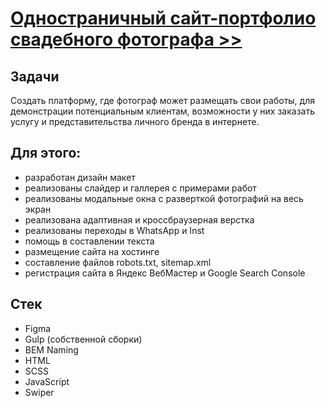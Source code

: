 # [Одностраничный сайт-портфолио свадебного фотографа >>](https://efremandre.github.io/phalex/dist/)

## Задачи
Создать платформу, где фотограф может размещать свои работы, для демонстрации потенциальным клиентам, возможности у них заказать услугу и представительства личного бренда в интернете.

## Для этого:
* разработан дизайн макет
* реализованы слайдер и галлерея с примерами работ
* реализованы модальные окна с разверткой фотографий на весь экран
* реализована адаптивная и кроссбраузерная верстка
* реализованы переходы в WhatsApp и Inst
* помощь в составлении текста
* размещение сайта на хостинге
* составление файлов robots.txt, sitemap.xml
* регистрация сайта в Яндекс ВебМастер и Google Search Console



## Стек
* Figma
* Gulp (собственной сборки)
* BEM Naming
* HTML
* SCSS
* JavaScript
* Swiper
